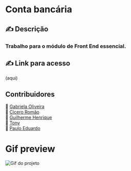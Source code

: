# Conta bancária

## ✍ Descrição
### Trabalho para o módulo de Front End essencial.
## ✍ Link para acesso
(aqui)
## Contribuidores
:woman: <a href="https://github.com/Gabriela-Oliveira">Gabriela Oliveira</a></br>
:boy: <a href="https://github.com/ciceromngr">Cícero Romão </a></br>
:boy: <a href="https://github.com/BrGUILHERMEHenrique">Guilherme Henrique </a></br>
:boy: <a href="https://github.com/TonyMEsteves">Tony</a></br>
:boy: <a href="https://github.com/PauloDudu">Paulo Eduardo</a></br>

# Gif preview

![Gif do projeto](https://github.com/BrGUILHERMEHenrique/frontend-serratec-page/blob/master/img/projeto.gif)
